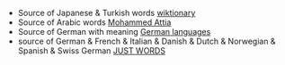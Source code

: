  - Source of Japanese & Turkish words  [wiktionary](https://en.wiktionary.org/) 
 - Source of Arabic words [Mohammed Attia](https://sourceforge.net/u/mohammedattia/profile/)
 - Source of German with meaning [German languages](https://german.net/)
 - source of German & French & Italian & Danish & Dutch & Norwegian & Spanish & Swiss German [JUST WORDS](http://gwicks.net/justwords.htm)
